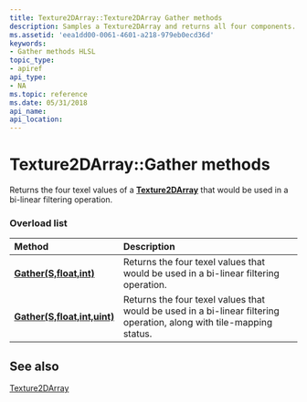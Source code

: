 ```yaml
---
title: Texture2DArray::Texture2DArray Gather methods
description: Samples a Texture2DArray and returns all four components.
ms.assetid: 'eea1dd00-0061-4601-a218-979eb0ecd36d'
keywords:
- Gather methods HLSL
topic_type:
- apiref
api_type:
- NA
ms.topic: reference
ms.date: 05/31/2018
api_name: 
api_location: 
---
```


# Texture2DArray::Gather methods

Returns the four texel values of a [**Texture2DArray**](sm5-object-texture2darray.md) that would be used in a bi-linear filtering operation.

### Overload list



| Method                                                                | Description                                                                                                               |
|:----------------------------------------------------------------------|:--------------------------------------------------------------------------------------------------------------------------|
| [**Gather(S,float,int)**](sm5-object-texture2darray-gather.md)        | Returns the four texel values that would be used in a bi-linear filtering operation.<br/>                                 |
| [**Gather(S,float,int,uint)**](t2darray-gather-s-float-int-uint-.md)  | Returns the four texel values that would be used in a bi-linear filtering operation, along with tile-mapping status.<br/> |



## See also

<dl> <dt>

[Texture2DArray](sm5-object-texture2darray.md)
</dt> </dl>

 

 





